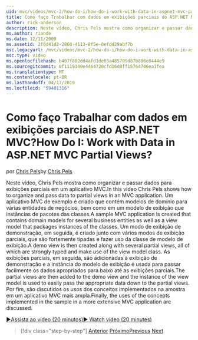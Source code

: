 ```yaml
---
uid: mvc/videos/mvc-2/how-do-i/how-do-i-work-with-data-in-aspnet-mvc-partial-views
title: Como faço Trabalhar com dados em exibições parciais do ASP.NET MVC? | Microsoft Docs
author: rick-anderson
description: Neste vídeo, Chris Pels mostra como organizar e passar dados para exibições parciais em um aplicativo MVC. Um aplicativo MVC de exemplo é criado que contém o domínio...
ms.author: riande
ms.date: 12/11/2009
ms.assetid: 2f0d41d2-2860-4113-8f5e-0efdd29abf7b
msc.legacyurl: /mvc/videos/mvc-2/how-do-i/how-do-i-work-with-data-in-aspnet-mvc-partial-views
msc.type: video
ms.openlocfilehash: b407f802dd4afd1de03a485709d87b886e8444e9
ms.sourcegitcommit: 0f1119340e4464720cfd16d0ff15764746ea1fea
ms.translationtype: MT
ms.contentlocale: pt-BR
ms.lasthandoff: 04/17/2019
ms.locfileid: "59401316"
---
```

# <a name="how-do-i-work-with-data-in-aspnet-mvc-partial-views"></a><span data-ttu-id="fc5af-105">Como faço Trabalhar com dados em exibições parciais do ASP.NET MVC?</span><span class="sxs-lookup"><span data-stu-id="fc5af-105">How Do I: Work with Data in ASP.NET MVC Partial Views?</span></span>

<span data-ttu-id="fc5af-106">por [Chris Pels](https://twitter.com/chrispels)</span><span class="sxs-lookup"><span data-stu-id="fc5af-106">by [Chris Pels](https://twitter.com/chrispels)</span></span>

<span data-ttu-id="fc5af-107">Neste vídeo, Chris Pels mostra como organizar e passar dados para exibições parciais em um aplicativo MVC.</span><span class="sxs-lookup"><span data-stu-id="fc5af-107">In this video Chris Pels shows how to organize and pass data to partial views in an MVC application.</span></span> <span data-ttu-id="fc5af-108">Um aplicativo MVC de exemplo é criado que contém modelos de domínio para várias entidades de negócios, bem como em um modelo de exibição que instâncias de pacotes das classes.</span><span class="sxs-lookup"><span data-stu-id="fc5af-108">A sample MVC application is created that contains domain models for several business entities as well as a view model that packages instances of the classes.</span></span> <span data-ttu-id="fc5af-109">Um modo de exibição de demonstração, em seguida, é criado junto com vários modos de exibição parciais, que são fortemente tipadas e fazer uso da classe de modelo de exibição.</span><span class="sxs-lookup"><span data-stu-id="fc5af-109">A demo view is then created along with several partial views, all of which are strongly typed and make use of the view model class.</span></span> <span data-ttu-id="fc5af-110">As exibições parciais, em seguida, são adicionadas à exibição de demonstração e a instância do modelo de exibição é usada para passar facilmente os dados apropriados para baixo até as exibições parciais.</span><span class="sxs-lookup"><span data-stu-id="fc5af-110">The partial views are then added to the demo view and the instance of the view model is used to easily pass the appropriate data down to the partial views.</span></span> <span data-ttu-id="fc5af-111">Por fim, são discutidos os usos dos conceitos implementados na amostra em um aplicativo MVC mais ampla.</span><span class="sxs-lookup"><span data-stu-id="fc5af-111">Finally, the uses of the concepts implemented in the sample in a more extensive MVC application are discussed.</span></span>

[<span data-ttu-id="fc5af-112">&#9654;Assista ao vídeo (20 minutos)</span><span class="sxs-lookup"><span data-stu-id="fc5af-112">&#9654; Watch video (20 minutes)</span></span>](https://channel9.msdn.com/Blogs/ASP-NET-Site-Videos/how-do-i-work-with-data-in-aspnet-mvc-partial-views)

> [!div class="step-by-step"]
> <span data-ttu-id="fc5af-113">[Anterior](how-do-i-return-json-formatted-data-for-an-ajax-call-in-an-aspnet-mvc-web-application.md)
> [Próximo](how-do-i-implement-view-models-to-manage-data-for-aspnet-mvc-views.md)</span><span class="sxs-lookup"><span data-stu-id="fc5af-113">[Previous](how-do-i-return-json-formatted-data-for-an-ajax-call-in-an-aspnet-mvc-web-application.md)
[Next](how-do-i-implement-view-models-to-manage-data-for-aspnet-mvc-views.md)</span></span>
